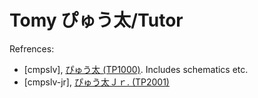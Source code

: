 Tomy ぴゅう太/Tutor
===================


Refrences:
- \[cmpslv], [ぴゅう太 (TP1000)][cmpslv]. Includes schematics etc.
- \[cmpslv-jr], [ぴゅう太Ｊｒ. (TP2001)][cmpslv-jr]



<!-------------------------------------------------------------------->
[cmpslv]: https://web.archive.org/web/20230314221449/http://www43.tok2.com/home/cmpslv/Pyuuta/EnrPt.htm
[cmpslv-jr]: https://web.archive.org/web/20230403173507/http://www43.tok2.com/home/cmpslv/PyuutaJR/EnrPtj.htm
